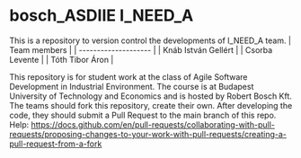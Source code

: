 # bosch_ASDIIE I_NEED_A
This is a repository to version control the developments of I_NEED_A team.
|      Team members    |
| -------------------- |
| Knáb István Gellért  |
| Csorba Levente       |
| Tóth Tibor Áron      |

This repository is for student work at the class of Agile Software Development in Industrial Environment.
The course is at Budapest University of Technology and Economics and is hosted by Robert Bosch Kft.
The teams should fork this repository, create their own. After developing the code, they should submit a Pull Request to the main branch of this repo.
Help: https://docs.github.com/en/pull-requests/collaborating-with-pull-requests/proposing-changes-to-your-work-with-pull-requests/creating-a-pull-request-from-a-fork
